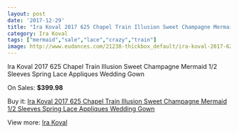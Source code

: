 ```yaml
---
layout: post
date: '2017-12-29'
title: "Ira Koval 2017 625 Chapel Train Illusion Sweet Champagne Mermaid 1/2 Sleeves Spring Lace Appliques Wedding Gown"
category: Ira Koval
tags: ["mermaid","sale","lace","crazy","train"]
image: http://www.eudances.com/21238-thickbox_default/ira-koval-2017-625-chapel-train-illusion-sweet-champagne-mermaid-1-2-sleeves-spring-lace-appliques-wedding-gown.jpg
---
```

Ira Koval 2017 625 Chapel Train Illusion Sweet Champagne Mermaid 1/2 Sleeves Spring Lace Appliques Wedding Gown

On Sales: **$399.98**
<a href="https://www.eudances.com/en/ira-koval/6484-ira-koval-2017-625-chapel-train-illusion-sweet-champagne-mermaid-1-2-sleeves-spring-lace-appliques-wedding-gown.html"><amp-img layout="responsive" width="600" height="600" src="//www.eudances.com/21238-thickbox_default/ira-koval-2017-625-chapel-train-illusion-sweet-champagne-mermaid-1-2-sleeves-spring-lace-appliques-wedding-gown.jpg" alt="Ira Koval 2017 625 Chapel Train Illusion Sweet Champagne Mermaid 1/2 Sleeves Spring Lace Appliques Wedding Gown 0" /></a>
<a href="https://www.eudances.com/en/ira-koval/6484-ira-koval-2017-625-chapel-train-illusion-sweet-champagne-mermaid-1-2-sleeves-spring-lace-appliques-wedding-gown.html"><amp-img layout="responsive" width="600" height="600" src="//www.eudances.com/21245-thickbox_default/ira-koval-2017-625-chapel-train-illusion-sweet-champagne-mermaid-1-2-sleeves-spring-lace-appliques-wedding-gown.jpg" alt="Ira Koval 2017 625 Chapel Train Illusion Sweet Champagne Mermaid 1/2 Sleeves Spring Lace Appliques Wedding Gown 1" /></a>
<a href="https://www.eudances.com/en/ira-koval/6484-ira-koval-2017-625-chapel-train-illusion-sweet-champagne-mermaid-1-2-sleeves-spring-lace-appliques-wedding-gown.html"><amp-img layout="responsive" width="600" height="600" src="//www.eudances.com/21244-thickbox_default/ira-koval-2017-625-chapel-train-illusion-sweet-champagne-mermaid-1-2-sleeves-spring-lace-appliques-wedding-gown.jpg" alt="Ira Koval 2017 625 Chapel Train Illusion Sweet Champagne Mermaid 1/2 Sleeves Spring Lace Appliques Wedding Gown 2" /></a>
<a href="https://www.eudances.com/en/ira-koval/6484-ira-koval-2017-625-chapel-train-illusion-sweet-champagne-mermaid-1-2-sleeves-spring-lace-appliques-wedding-gown.html"><amp-img layout="responsive" width="600" height="600" src="//www.eudances.com/21243-thickbox_default/ira-koval-2017-625-chapel-train-illusion-sweet-champagne-mermaid-1-2-sleeves-spring-lace-appliques-wedding-gown.jpg" alt="Ira Koval 2017 625 Chapel Train Illusion Sweet Champagne Mermaid 1/2 Sleeves Spring Lace Appliques Wedding Gown 3" /></a>
<a href="https://www.eudances.com/en/ira-koval/6484-ira-koval-2017-625-chapel-train-illusion-sweet-champagne-mermaid-1-2-sleeves-spring-lace-appliques-wedding-gown.html"><amp-img layout="responsive" width="600" height="600" src="//www.eudances.com/21242-thickbox_default/ira-koval-2017-625-chapel-train-illusion-sweet-champagne-mermaid-1-2-sleeves-spring-lace-appliques-wedding-gown.jpg" alt="Ira Koval 2017 625 Chapel Train Illusion Sweet Champagne Mermaid 1/2 Sleeves Spring Lace Appliques Wedding Gown 4" /></a>
<a href="https://www.eudances.com/en/ira-koval/6484-ira-koval-2017-625-chapel-train-illusion-sweet-champagne-mermaid-1-2-sleeves-spring-lace-appliques-wedding-gown.html"><amp-img layout="responsive" width="600" height="600" src="//www.eudances.com/21241-thickbox_default/ira-koval-2017-625-chapel-train-illusion-sweet-champagne-mermaid-1-2-sleeves-spring-lace-appliques-wedding-gown.jpg" alt="Ira Koval 2017 625 Chapel Train Illusion Sweet Champagne Mermaid 1/2 Sleeves Spring Lace Appliques Wedding Gown 5" /></a>
<a href="https://www.eudances.com/en/ira-koval/6484-ira-koval-2017-625-chapel-train-illusion-sweet-champagne-mermaid-1-2-sleeves-spring-lace-appliques-wedding-gown.html"><amp-img layout="responsive" width="600" height="600" src="//www.eudances.com/21240-thickbox_default/ira-koval-2017-625-chapel-train-illusion-sweet-champagne-mermaid-1-2-sleeves-spring-lace-appliques-wedding-gown.jpg" alt="Ira Koval 2017 625 Chapel Train Illusion Sweet Champagne Mermaid 1/2 Sleeves Spring Lace Appliques Wedding Gown 6" /></a>
<a href="https://www.eudances.com/en/ira-koval/6484-ira-koval-2017-625-chapel-train-illusion-sweet-champagne-mermaid-1-2-sleeves-spring-lace-appliques-wedding-gown.html"><amp-img layout="responsive" width="600" height="600" src="//www.eudances.com/21239-thickbox_default/ira-koval-2017-625-chapel-train-illusion-sweet-champagne-mermaid-1-2-sleeves-spring-lace-appliques-wedding-gown.jpg" alt="Ira Koval 2017 625 Chapel Train Illusion Sweet Champagne Mermaid 1/2 Sleeves Spring Lace Appliques Wedding Gown 7" /></a>

Buy it: [Ira Koval 2017 625 Chapel Train Illusion Sweet Champagne Mermaid 1/2 Sleeves Spring Lace Appliques Wedding Gown](https://www.eudances.com/en/ira-koval/6484-ira-koval-2017-625-chapel-train-illusion-sweet-champagne-mermaid-1-2-sleeves-spring-lace-appliques-wedding-gown.html "Ira Koval 2017 625 Chapel Train Illusion Sweet Champagne Mermaid 1/2 Sleeves Spring Lace Appliques Wedding Gown")

View more: [Ira Koval](https://www.eudances.com/en/104-ira-koval "Ira Koval")